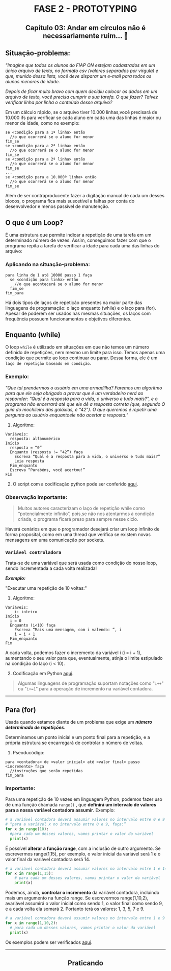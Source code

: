<div id="fase02" align="center">
<h1>FASE 2 - PROTOTYPING</h1>
<h2>Capítulo 03: Andar em círculos não é necessariamente ruim... 🎡</h2>
</div>

## Situação-problema:

<em>"Imagine que todos os alunos do FIAP ON estejam cadastrados em um único arquivo de texto, no formato csv (valores separados por vírgula) e que, munido dessa lista, você deve disparar um e-mail para todos os alunos menores de idade. 

Depois de ficar muito bravo com quem decidiu colocar os dados em um arquivo de texto, você precisa cumprir a sua tarefa. O que fazer? Talvez verificar linha por linha o conteúdo desse arquivo?</em>

Em um cálculo rápido, se o arquivo tiver 10.000 linhas,você precisará de 10.000 ifs para verificar se cada aluno em cada uma das linhas é maior ou menor de idade, como no exemplo:

~~~
se <condição para a 1ª linha> então
  //o que ocorrerá se o aluno for menor
fim_se
se <condição para a 2ª linha> então
  //o que ocorrerá se o aluno for menor
fim_se
se <condição para a 2ª linha> então
  //o que ocorrerá se o aluno for menor
fim_se
...
se <condição para a 10.000ª linha> então
  //o que ocorrerá se o aluno for menor
fim_se
~~~

Além de ser contraproducente fazer a digitação manual de cada um desses blocos, o programa fica mais suscetível a falhas por conta do desenvolvedor e menos passível de manutenção.

## O que é um Loop?

É uma estrutura que permite indicar a repetição de uma tarefa em um determinado número de vezes. Assim, conseguimos fazer com que o programa repita a tarefa de verificar a idade para cada uma das linhas do arquivo:

### Aplicando na situação-problema:

~~~
para linha de 1 até 10000 passo 1 faça
  se <condição para linha> então
    //o que acontecerá se o aluno for menor
  fim_se
fim_para
~~~

Há dois tipos de laços de repetição presentes na maior parte das linguagens de programação: o laço enquanto (while) e o laço para (for). Apesar de poderem ser usados nas mesmas situações, os laços com frequência possuem funcionamentos e objetivos diferentes.

## Enquanto (while)

O loop `while` é utilizado em situações em que não temos um número definido de repetições, nem mesmo um limite para isso. Temos apenas uma condição que permite ao loop continuar ou parar. Dessa forma, ele é um `laço de repetição baseado em condição`.

### Exemplo:

<em>"Que tal prendermos o usuário em uma armadilha? Faremos um algoritmo para que ele seja obrigado a provar que é um verdadeiro nerd ao responder: “Qual é a resposta para a vida, o universo e tudo mais?”, e o programa não encerrará até que ele dê a resposta correta (que, segundo O guia do mochileiro das galáxias, é “42”). O que queremos é repetir uma pergunta ao usuário enquantoele não acertar a resposta." </em>

1. Algoritmo:

~~~
Variáveis:
  resposta: alfanumérico
Início
  resposta = “0”
  Enquanto (resposta != “42”) faça
    Escreva “Qual é a resposta para a vida, o universo e tudo mais?”
    Leia resposta
  Fim_enquanto
  Escreva “Parabéns, você acertou!”
Fim
~~~

2. O script com a codificação python pode ser conferido [aqui](./scripts/scripts-cap03/exemplo_while.py).

### Observação importante:

> Muitos autores caracterizam o laço de repetição while como “potencialmente infinito”, pois,se não nos atentarmos à condição criada, o programa ficará preso para sempre nesse ciclo.

Haverá cenários em que o programador desejará criar um loop infinito de forma proposital, como em uma thread que verifica se existem novas mensagens em uma comunicação por sockets.

### `Variável controladora`

Trata-se de uma variável que será usada como condição do nosso loop, sendo incrementada a cada volta realizada!

***Exemplo:***

"Executar uma repetição de 10 voltas:"

1. Algoritmo:

~~~
Variáveis:
    i: inteiro
Início
  i = 0
  Enquanto (i<10) faça
    Escreva “Mais uma mensagem, com i valendo: ”, i
    i = i + 1
  Fim_enquanto
Fim
~~~

A cada volta, podemos fazer o incremento da variável i (i = i + 1), aumentando o seu valor para que, eventualmente, atinja o limite estipulado na condição do laço (i < 10).

2. Codificação em Python [aqui](./scripts/scripts-cap03/exemplo_while_2.py).

> Algumas linguagens de programação suportam notações como "`i++`" ou "`i+=1`" para a operação de incremento na variável contadora.

---

## Para (for)

Usada quando estamos diante de um problema que exige um ***número determinado de repetições***.

Determinamos um ponto inicial e um ponto final para a repetição, e a própria estrutura se encarregará de controlar o número de voltas.

1. Pseoducódigo:

~~~
para <contadora> de <valor inicial> até <valor final> passo <incremento> faça
  //instruções que serão repetidas
fim_para
~~~

### Importante:

Para uma repetição de 10 vezes em linguagem Python, podemos fazer uso de uma função chamada `range()` , que **definirá um intervalo de valores para a nossa variável contadora assumir**. Exemplo:

~~~python 
# a variável contadora deverá assumir valores no intervalo entre 0 e 9
# “para a variável x no intervalo entre 0 e 9, faça:”
for x in range(10):
  #para cada um desses valores, vamos printar o valor da variável
  print(x)
~~~

É possível **alterar a função range**, com a inclusão de outro argumento. Se escrevermos range(1,15), por exemplo, o valor inicial da variável será 1 e o valor final da variável contadora será 14.

~~~python
# a variável contadora deverá assumir valores no intervalo entre 1 e 14
for x in range(1,15):
    # para cada um desses valores, vamos printar o valor da variável
    print(x)
~~~

Podemos, ainda, **controlar o incremento** da variável contadora, incluindo mais um argumento na função range. Se escrevermos range(1,10,2), avariável assumirá o valor inicial como sendo 1, o valor final como sendo 9, e a cada volta ela somará 2. Portanto terá os valores: 1, 3, 5, 7 e 9.

~~~python
# a variável contadora deverá assumir valores no intervalo entre 1 e 9 com incremento 2
for x in range(1,10,2):
  # para cada um desses valores, vamos printar o valor da variável
  print(x)
~~~

Os exemplos podem ser verificados [aqui](./scripts/scripts-cap03/exemplo_for.py).

---

<div align="center">

## Praticando

</div>

